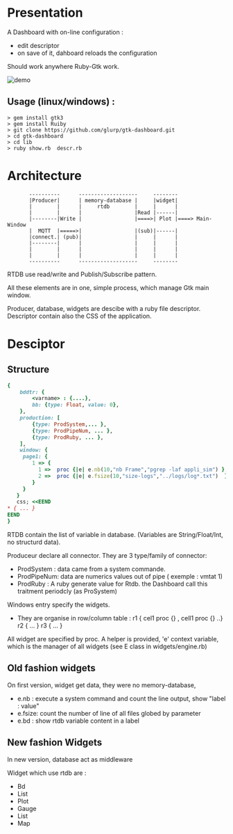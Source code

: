 
Presentation
============

A Dashboard with on-line configuration :
* edit descriptor
* on save of it, dahboard reloads the configuration

Should work anywhere Ruby-Gtk work.

![demo](https://raw.githubusercontent.com/glurp/gtk-dashboard/master/demo.png)

Usage (linux/windows) :
------------------------

```
> gem install gtk3
> gem install Ruiby
> git clone https://github.com/glurp/gtk-dashboard.git
> cd gtk-dashboard
> cd lib
> ruby show.rb  descr.rb
```


Architecture
===========
```
       ----------      -------------------     --------
       |Producer|      | memory-database |     |widget|
       |        |      |     rtdb        |     |      |
       |        |      |                 |Read |------|
       |--------|Write |                 |====>| Plot |====> Main-Window
       |  MQTT  |=====>|                 |(sub)|------|
       |connect.| (pub)|                 |     |      |
       |--------|      |                 |     |      |
       |        |      |                 |     |      |
       |        |      |                 |     |      |
       ----------      -------------------     --------

```

RTDB use read/write and Publish/Subscribe pattern.

All these elements are in one, simple process, which manage  Gtk main window.

Producer, database, widgets are descibe with a  ruby file descriptor.
Descriptor contain also the CSS of the application.


Desciptor
==========

Structure
--------
```ruby
{
    bddtr: {
        <varname> : {....}, 
        bb: {type: Float, value: 0},
    },
    production: [
        {type: ProdSystem,... },
        {type: ProdPipeNum, ... },
        {type: ProdRuby, ... },
    ],
    window: {
     page1: {
        1 => {
          1 =>  proc {|e| e.nb(10,"nb Frame","pgrep -laf appli_sim") },
          2 =>  proc {|e| e.fsize(10,"size-logs","../logs/log*.txt")  },
        }
     }
   }
   css; <<EEND
* { ... }
EEND
}
```
RTDB contain the list of variable in database. (Variables are String/Float/Int, no structurd data).

Produceur declare all connector.
They are 3 type/family of connector:
* ProdSystem : data came from  a system commande.
* ProdPipeNum: data are numerics values out of pipe ( exemple : vmtat 1)
* ProdRuby : A ruby  generate value for Rtdb. the Dashboard call this traitment periodcly (as ProSystem)



Windows entry specify the widgets.

* They are organise in row/column table : r1 { cel1 proc {} , cell1 proc {} ..} r2 { ... } r3 { ... }



All widget are specified by proc.
A helper is provided, 'e' context variable, which is the manager of all widgets (see E class in widgets/engine.rb)

Old fashion widgets
--------------------
On first version, widget get data, they were no memory-database, 
* e.nb  : execute a system command and count the line output, show "label : value"
* e.fsize: count the number of line of all files globed by parameter
* e.bd : show rtdb variable content in a label



New fashion Widgets
-------------------

In new version, database act as middleware

Widget which use rtdb are :

* Bd
* List
* Plot
* Gauge
* List
* Map


